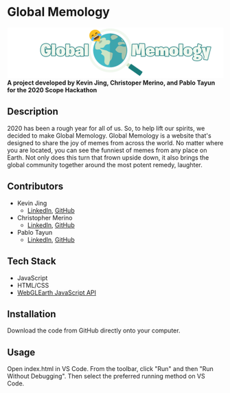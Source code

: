 # Global Memology
![Global Memology Logo](assets/logo.png?raw=true "Logo")
**A project developed by Kevin Jing, Christoper Merino, and Pablo Tayun for the 2020 Scope Hackathon**

## Description
2020 has been a rough year for all of us. So, to help lift our spirits, we decided to make Global Memology. Global Memology is a website that's designed to share the joy of memes from across the world. No matter where you are located, you can see the funniest of memes from any place on Earth. Not only does this turn that frown upside down, it also brings the global community together around the most potent remedy, laughter. 

## Contributors
- Kevin Jing
    - [LinkedIn](https://www.linkedin.com/in/kevin-jing-248958195/), [GitHub](https://github.com/kevjing/)
- Christopher Merino
    - [LinkedIn](https://www.linkedin.com/in/chrismerinobrito/), [GitHub](https://github.com/ptay26)
- Pablo Tayun
    - [LinkedIn](https://www.linkedin.com/in/pablotayunmazariegos/), [GitHub](https://github.com/cmerino01)

## Tech Stack
- JavaScript
- HTML/CSS
- [WebGLEarth JavaScript API](https://www.webglearth.com/)

## Installation
Download the code from GitHub directly onto your computer.

## Usage
Open index.html in VS Code. From the toolbar, click "Run" and then "Run Without Debugging". Then select the preferred running method on VS Code. 
